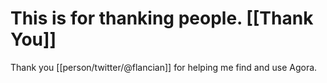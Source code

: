 # This is for thanking people. [[Thank You]]

Thank you [[person/twitter/@flancian]] for helping me find and use Agora.

